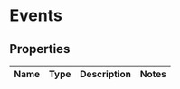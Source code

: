 # Events

## Properties
Name | Type | Description | Notes
------------ | ------------- | ------------- | -------------
